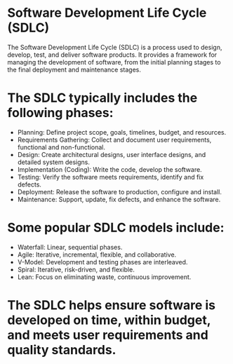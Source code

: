 # Software Development Life Cycle (SDLC)

The Software Development Life Cycle (SDLC) is a process used to design, develop, test, and deliver software products. It provides a framework for managing the development of software, from the initial planning stages to the final deployment and maintenance stages.

# The SDLC typically includes the following phases:

* Planning: Define project scope, goals, timelines, budget, and resources.
* Requirements Gathering: Collect and document user requirements, functional and non-functional.
* Design: Create architectural designs, user interface designs, and detailed system designs.
* Implementation (Coding): Write the code, develop the software.
* Testing: Verify the software meets requirements, identify and fix defects.
* Deployment: Release the software to production, configure and install.
* Maintenance: Support, update, fix defects, and enhance the software.

# Some popular SDLC models include:

* Waterfall: Linear, sequential phases.
* Agile: Iterative, incremental, flexible, and collaborative.
* V-Model: Development and testing phases are interleaved.
* Spiral: Iterative, risk-driven, and flexible.
* Lean: Focus on eliminating waste, continuous improvement.

# The SDLC helps ensure software is developed on time, within budget, and meets user requirements and quality standards.

